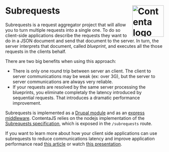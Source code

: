 # Subrequests <img align="right" src="../logo.svg" alt="Contenta logo" title="Contenta logo" width="100">

Subrequests is a request aggregator project that will allow you to turn multiple
requests into a single one. To do so client-side applications describe the
requests they want to do in a JSON document and send that document to the
server. In turn, the server interprets that document, called _blueprint_, and
executes all the those requests in the clients behalf.

There are two big benefits when using this approach:
  - There is only one round trip between server an client. The client to server
  communications may be weak (ex: over 3G), but the server to server
  communications are always very reliable.
  - If your requests are resolved by the same server processing the blueprints,
  you eliminate completaly the latency introduced by sequential requests. That
  introduces a dramatic performance improvement.

Subrequests is implemented as a [Drupal module](https://www.drupal.org/project/subrequests)
and as an [express middleware](https://github.com/e0ipso/subrequests-express).
ContentaJS relies on the nodejs implementation of the
[Subrequests specification](http://cgit.drupalcode.org/subrequests/tree/SPECIFICATION.md),
which is exposed in the `/subrequests` route.

If you want to learn more about how your client side applications can use
subrequests to reduce communications latency and improve application performance
read [this article](https://www.lullabot.com/articles/incredible-decoupled-performance-with-subrequests)
or watch [this presentation](https://events.drupal.org/nashville2018/sessions/decoupled-drupal-hard-problems).
